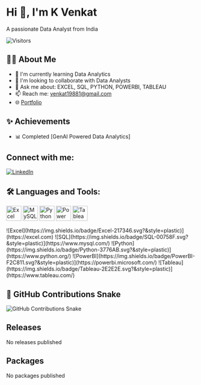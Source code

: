 # Hi 👋, I'm K Venkat

A passionate Data Analyst from India

![Visitors](https://api.visitorbadge.io/api/VisitorHit?user=venkat-analytics&repo=venkat-analytics&countColor=%23263759)

## 👨‍💻 About Me
- 🔭 I'm currently learning Data Analytics
- 🤝 I'm looking to collaborate with Data Analysts
- 💬 Ask me about: EXCEL, SQL, PYTHON, POWERBI, TABLEAU
- 📫 Reach me: venkat19881@gmail.com
- 🌐 [Portfolio](https://venkat-analytics.github.io/Portfolio/) 

## ✨ Achievements
- 📊 Completed [GenAI Powered Data Analytics] 

## Connect with me:
[![LinkedIn](https://simpleicons.org/icons/linkedin.svg)](https://www.linkedin.com/in/venkat-7b97334/)
## 🛠 Languages and Tools:
<p align="left">
  <img src="https://cdn.simpleicons.org/microsoftexcel" alt="Excel" width="40" height="40"/>
  <img src="https://cdn.simpleicons.org/mysql" alt="MySQL" width="40" height="40"/>
  <img src="https://cdn.simpleicons.org/python" alt="Python" width="40" height="40"/>
  <img src="https://cdn.simpleicons.org/powerbi" alt="Power BI" width="40" height="40"/>
  <img src="https://cdn.simpleicons.org/tableau" alt="Tableau" width="40" height="40"/>
</p>
![Excel](https://img.shields.io/badge/Excel-217346.svg?&style=plastic)](https://excel.com)
![SQL](https://img.shields.io/badge/SQL-00758F.svg?&style=plastic)](https://www.mysql.com/)
![Python](https://img.shields.io/badge/Python-3776AB.svg?&style=plastic)](https://www.python.org/)
![PowerBI](https://img.shields.io/badge/PowerBI-F2C811.svg?&style=plastic)](https://powerbi.microsoft.com/)
![Tableau](https://img.shields.io/badge/Tableau-2E2E2E.svg?&style=plastic)](https://www.tableau.com/)

## 🐍 GitHub Contributions Snake
![GitHub Contributions Snake](https://raw.githubusercontent.com/venkat-analytics/venkat-analytics/output/github-contribution-grid-snake.svg)

## Releases
No releases published

## Packages
No packages published

